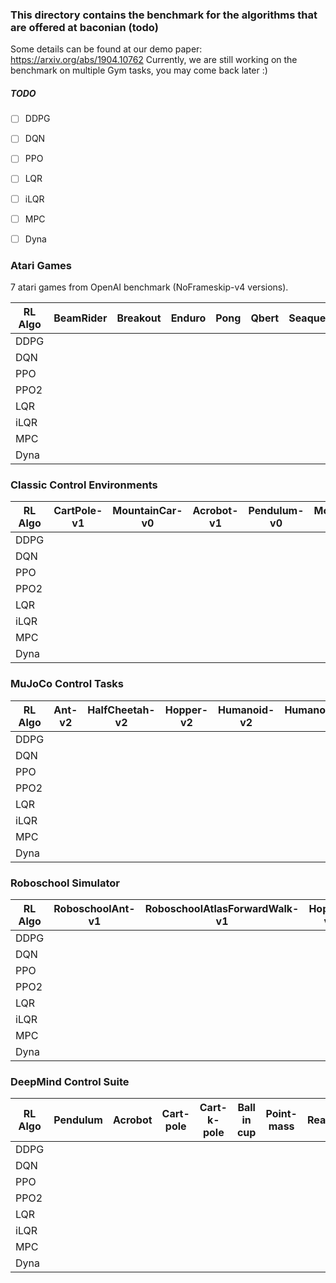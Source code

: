 ### This directory contains the benchmark for the algorithms that are offered at baconian (todo)

Some details can be found at our demo paper: https://arxiv.org/abs/1904.10762
Currently, we are still working on the benchmark on multiple Gym tasks, you may come back later :)

##### TODO

- [ ] DDPG
- [ ] DQN
- [ ] PPO
- [ ] LQR
- [ ] iLQR
- [ ] MPC
- [ ] Dyna


### Atari Games

7 atari games from OpenAI benchmark (NoFrameskip-v4 versions).

|  RL Algo |  BeamRider         | Breakout           | Enduro             |  Pong | Qbert | Seaquest           | SpaceInvaders      |
|----------|--------------------|--------------------|--------------------|-------|-------|--------------------|--------------------|
| DDPG      |  |  |  ||  | | |
| DQN     |  |                    || |||  |
| PPO    || ||| | |   |
| PPO2     |||  | |||   |
| LQR     ||  || ||||
| iLQR     | | | | | | | |
| MPC     | | | | | | | |
| Dyna     | | | | | | | |

### Classic Control Environments

|  RL Algo |  CartPole-v1 | MountainCar-v0 | Acrobot-v1 |  Pendulum-v0 | MountainCarContinuous-v0 |
|----------|--------------|----------------|------------|--------------|--------------------------|
| DDPG      |  |  |  ||  | | |
| DQN     |  |                    || |||  |
| PPO    || ||| | |   |
| PPO2     |||  | |||   |
| LQR     ||  || ||||
| iLQR     | | | | | | | |
| MPC     | | | | | | | |
| Dyna     | | | | | | | |


### MuJoCo Control Tasks

|  RL Algo |  Ant-v2      | HalfCheetah-v2 | Hopper-v2  |  Humanoid-v2 | HumanoidStandup-v2       | InvertedDoublePendulum-v2 | InvertedPendulum-v2 | Reacher-v2 | Swimmer-v2 | Walker2d-v2 |
|----------|--------------|----------------|------------|--------------|--------------------------|---------------------------|---------------------|------------|------------|-------------|
| DDPG      |  |  |  ||  | | |
| DQN     |  |                    || |||  |
| PPO    || ||| | |   |
| PPO2     |||  | |||   |
| LQR     ||  || ||||
| iLQR     | | | | | | | |
| MPC     | | | | | | | |
| Dyna     | | | | | | | |

### Roboschool Simulator

|  RL Algo |  RoboschoolAnt-v1     | RoboschoolAtlasForwardWalk-v1 | Hopper-v2  |  Humanoid-v2 | HumanoidStandup-v2       | InvertedDoublePendulum-v2 | InvertedPendulum-v2 | Reacher-v2 | Swimmer-v2 | Walker2d-v2 |
|----------|--------------|----------------|------------|--------------|--------------------------|---------------------------|---------------------|------------|------------|-------------|
| DDPG      |  |  |  ||  | | |
| DQN     |  |                    || |||  |
| PPO    || ||| | |   |
| PPO2     |||  | |||   |
| LQR     ||  || ||||
| iLQR     | | | | | | | |
| MPC     | | | | | | | |
| Dyna     | | | | | | | |

### DeepMind Control Suite

|  RL Algo |  Pendulum     | Acrobot | Cart-pole   |  Cart-k-pole | Ball in cup     | Point-mass | Reacher | Finger | Hopper | Fish |
|----------|--------------|----------------|------------|--------------|--------------------------|---------------------------|---------------------|------------|------------|-------------|
| DDPG      |  |  |  ||  | | |
| DQN     |  |                    || |||  |
| PPO    || ||| | |   |
| PPO2     |||  | |||   |
| LQR     ||  || ||||
| iLQR     | | | | | | | |
| MPC     | | | | | | | |
| Dyna     | | | | | | | |